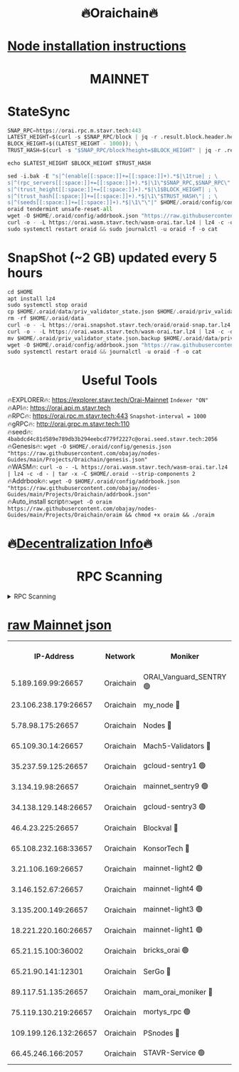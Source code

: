 <h1 align="center"> 🔥Oraichain🔥</h1>

[Node installation instructions](https://github.com/obajay/nodes-Guides/tree/main/Projects/Oraichain)
=
<h1 align="center"> MAINNET</h1>

# StateSync
```python
SNAP_RPC=https://orai.rpc.m.stavr.tech:443
LATEST_HEIGHT=$(curl -s $SNAP_RPC/block | jq -r .result.block.header.height); \
BLOCK_HEIGHT=$((LATEST_HEIGHT - 1000)); \
TRUST_HASH=$(curl -s "$SNAP_RPC/block?height=$BLOCK_HEIGHT" | jq -r .result.block_id.hash)

echo $LATEST_HEIGHT $BLOCK_HEIGHT $TRUST_HASH

sed -i.bak -E "s|^(enable[[:space:]]+=[[:space:]]+).*$|\1true| ; \
s|^(rpc_servers[[:space:]]+=[[:space:]]+).*$|\1\"$SNAP_RPC,$SNAP_RPC\"| ; \
s|^(trust_height[[:space:]]+=[[:space:]]+).*$|\1$BLOCK_HEIGHT| ; \
s|^(trust_hash[[:space:]]+=[[:space:]]+).*$|\1\"$TRUST_HASH\"| ; \
s|^(seeds[[:space:]]+=[[:space:]]+).*$|\1\"\"|" $HOME/.oraid/config/config.toml
oraid tendermint unsafe-reset-all
wget -O $HOME/.oraid/config/addrbook.json "https://raw.githubusercontent.com/obajay/nodes-Guides/main/Projects/Oraichain/addrbook.json"
curl -o - -L https://orai.wasm.stavr.tech/wasm-orai.tar.lz4 | lz4 -c -d - | tar -x -C $HOME/.oraid --strip-components 2
sudo systemctl restart oraid && sudo journalctl -u oraid -f -o cat
```
# SnapShot (~2 GB) updated every 5 hours
```python
cd $HOME
apt install lz4
sudo systemctl stop oraid
cp $HOME/.oraid/data/priv_validator_state.json $HOME/.oraid/priv_validator_state.json.backup
rm -rf $HOME/.oraid/data
curl -o - -L https://orai.snapshot.stavr.tech/oraid/oraid-snap.tar.lz4 | lz4 -c -d - | tar -x -C $HOME/.oraid --strip-components 2
curl -o - -L https://orai.wasm.stavr.tech/wasm-orai.tar.lz4 | lz4 -c -d - | tar -x -C $HOME/.oraid --strip-components 2
mv $HOME/.oraid/priv_validator_state.json.backup $HOME/.oraid/data/priv_validator_state.json
wget -O $HOME/.oraid/config/addrbook.json "https://raw.githubusercontent.com/obajay/nodes-Guides/main/Projects/Oraichain/addrbook.json"
sudo systemctl restart oraid && journalctl -u oraid -f -o cat
```

 <h1 align="center"> Useful Tools</h1>

🔥EXPLORER🔥:     https://explorer.stavr.tech/Orai-Mainnet        `Indexer "ON"` \
🔥API🔥:          https://orai.api.m.stavr.tech \
🔥RPC🔥:          https://orai.rpc.m.stavr.tech:443              `Snapshot-interval = 1000` \
🔥gRPC🔥:         http://orai.grpc.m.stavr.tech:110 \
🔥seed🔥:      `4babdcd4c81d589e789db3b294eebcd779f2227c@orai.seed.stavr.tech:2056` \
🔥Genesis🔥:   `wget -O $HOME/.oraid/config/genesis.json "https://raw.githubusercontent.com/obajay/nodes-Guides/main/Projects/Oraichain/genesis.json"` \
🔥WASM🔥:      `curl -o - -L https://orai.wasm.stavr.tech/wasm-orai.tar.lz4 | lz4 -c -d - | tar -x -C $HOME/.oraid --strip-components 2` \
🔥Addrbook🔥:  `wget -O $HOME/.oraid/config/addrbook.json "https://raw.githubusercontent.com/obajay/nodes-Guides/main/Projects/Oraichain/addrbook.json"` \
🔥Auto_install script🔥:`wget -O oraim https://raw.githubusercontent.com/obajay/nodes-Guides/main/Projects/Oraichain/oraim && chmod +x oraim && ./oraim`

🔥[Decentralization Info](https://github.com/obajay/StateSync-snapshots/tree/main/Projects/Oraichain/Decentralization)🔥
=
<h1 align="center"> RPC Scanning</h1>

<details>
<summary>RPC Scanning</summary>

<h2 align="center"> We scan nodes in real time every 4 hours. And we provide the final result of RPC endpoints.
We cannot influence the operation of these nodes in any way. </h2>


```python
If Voting Power is higher than 0 --> then the Node is a validator of the network and may be subject to attack and be a potential threat to the chain.
```
```python
We marked such validators with a red symbol
```

</details>

[raw Mainnet json](https://rpc-check.oraim.stavr.tech/oraim/rpc-oraim-result.json)
=


<table><tr><th>IP-Address</th><th>Network</th><th>Moniker</th><th>Latest Block Height</th><th>Earliest Block Height</th><th>Catching Up</th><th>Tx Index</th><th>Voting Power</th><th>Scan Time</th></tr><tr><td>5.189.169.99:26657</td><td>Oraichain</td><td>ORAI_Vanguard_SENTRY 🟢</td><td>15988215</td><td>0</td><td>False</td><td>on</td><td>0</td><td>2024-02-29T05:15:48.890749766UTC</td></tr><tr><td>23.106.238.179:26657</td><td>Oraichain</td><td>my_node 🔴</td><td>15988217</td><td>0</td><td>False</td><td>on</td><td>304388</td><td>2024-02-29T05:16:03.423886878UTC</td></tr><tr><td>5.78.98.175:26657</td><td>Oraichain</td><td>Nodes 🔴</td><td>15988219</td><td>0</td><td>False</td><td>off</td><td>166225</td><td>2024-02-29T05:16:12.733109089UTC</td></tr><tr><td>65.109.30.14:26657</td><td>Oraichain</td><td>Mach5-Validators 🔴</td><td>15988223</td><td>0</td><td>False</td><td>off</td><td>644</td><td>2024-02-29T05:16:35.437158279UTC</td></tr><tr><td>35.237.59.125:26657</td><td>Oraichain</td><td>gcloud-sentry1 🟢</td><td>15988214</td><td>1</td><td>False</td><td>on</td><td>0</td><td>2024-02-29T05:15:46.151280596UTC</td></tr><tr><td>3.134.19.98:26657</td><td>Oraichain</td><td>mainnet_sentry9 🟢</td><td>15988218</td><td>1</td><td>False</td><td>on</td><td>0</td><td>2024-02-29T05:16:09.117607547UTC</td></tr><tr><td>34.138.129.148:26657</td><td>Oraichain</td><td>gcloud-sentry3 🟢</td><td>15988221</td><td>1</td><td>False</td><td>on</td><td>0</td><td>2024-02-29T05:16:25.295764165UTC</td></tr><tr><td>46.4.23.225:26657</td><td>Oraichain</td><td>Blockval 🔴</td><td>15988223</td><td>10774049</td><td>False</td><td>off</td><td>282861</td><td>2024-02-29T05:16:38.139071477UTC</td></tr><tr><td>65.108.232.168:33657</td><td>Oraichain</td><td>KonsorTech 🔴</td><td>15988214</td><td>14344801</td><td>False</td><td>off</td><td>50578</td><td>2024-02-29T05:15:45.497646552UTC</td></tr><tr><td>3.21.106.169:26657</td><td>Oraichain</td><td>mainnet-light2 🟢</td><td>15988218</td><td>15275144</td><td>False</td><td>on</td><td>0</td><td>2024-02-29T05:16:06.121990424UTC</td></tr><tr><td>3.146.152.67:26657</td><td>Oraichain</td><td>mainnet-light4 🟢</td><td>15988219</td><td>15275144</td><td>False</td><td>on</td><td>0</td><td>2024-02-29T05:16:11.851891415UTC</td></tr><tr><td>3.135.200.149:26657</td><td>Oraichain</td><td>mainnet-light3 🟢</td><td>15988219</td><td>15275144</td><td>False</td><td>on</td><td>0</td><td>2024-02-29T05:16:15.465228855UTC</td></tr><tr><td>18.221.220.160:26657</td><td>Oraichain</td><td>mainnet-light1 🟢</td><td>15988220</td><td>15643601</td><td>False</td><td>on</td><td>0</td><td>2024-02-29T05:16:20.190163606UTC</td></tr><tr><td>65.21.15.100:36002</td><td>Oraichain</td><td>bricks_orai 🟢</td><td>15988223</td><td>15848470</td><td>False</td><td>on</td><td>0</td><td>2024-02-29T05:16:37.918195194UTC</td></tr><tr><td>65.21.90.141:12301</td><td>Oraichain</td><td>SerGo 🔴</td><td>15988222</td><td>15888222</td><td>False</td><td>off</td><td>1</td><td>2024-02-29T05:16:27.614858069UTC</td></tr><tr><td>89.117.51.135:26657</td><td>Oraichain</td><td>mam_orai_moniker 🔴</td><td>15988214</td><td>15951001</td><td>False</td><td>on</td><td>1</td><td>2024-02-29T05:15:46.446555136UTC</td></tr><tr><td>75.119.130.219:26657</td><td>Oraichain</td><td>mortys_rpc 🟢</td><td>15988222</td><td>15960001</td><td>False</td><td>on</td><td>0</td><td>2024-02-29T05:16:30.780186889UTC</td></tr><tr><td>109.199.126.132:26657</td><td>Oraichain</td><td>PSnodes 🔴</td><td>15988221</td><td>15964001</td><td>False</td><td>on</td><td>11</td><td>2024-02-29T05:16:22.573961970UTC</td></tr><tr><td>66.45.246.166:2057</td><td>Oraichain</td><td>STAVR-Service 🟢</td><td>15988222</td><td>15986101</td><td>False</td><td>on</td><td>0</td><td>2024-02-29T05:16:30.262847594UTC</td></tr></table>
